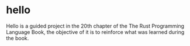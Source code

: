 # hello

Hello is a guided project in the 20th chapter of the The Rust Programming Language Book, the objective of it is to reinforce what was learned during the book.

